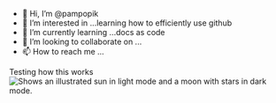 - 👋 Hi, I’m @pampopik
- 👀 I’m interested in ...learning how to efficiently use github
- 🌱 I’m currently learning ...docs as code
- 💞️ I’m looking to collaborate on ...
- 📫 How to reach me ...

<!---
pampopik/pampopik is a ✨ special ✨ repository because its `README.md` (this file) appears on your GitHub profile.
You can click the Preview link to take a look at your changes.
--->
Testing how this works
<picture>
  <source media="(prefers-color-scheme: dark)" srcset="https://user-images.githubusercontent.com/25423296/163456776-7f95b81a-f1ed-45f7-b7ab-8fa810d529fa.png">
  <source media="(prefers-color-scheme: light)" srcset="https://user-images.githubusercontent.com/25423296/163456779-a8556205-d0a5-45e2-ac17-42d089e3c3f8.png">
  <img alt="Shows an illustrated sun in light mode and a moon with stars in dark mode." src="https://user-images.githubusercontent.com/25423296/163456779-a8556205-d0a5-45e2-ac17-42d089e3c3f8.png">
</picture>
